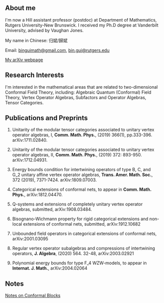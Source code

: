 ## <h2> About  me

I'm now a Hill assistant professor (postdoc) at Department of Mathematics, Rutgers University-New Brunswick. I received my Ph.D degree at Vanderbilt University, advised by Vaughan Jones.

My name in Chinese: 归斌/歸斌

Email: binguimath@gmail.com, bin.gui@rutgers.edu

[My arXiv webpage](https://arxiv.org/a/gui_b_1.html)





##  Research Interests

I'm interested in the mathematical areas that are related to two-dimensional Conformal Field Theory, including:  Algebraic Quantum (Conformal) Field Theory, Vertex Operator Algebras, Subfactors and Operator Algebras, Tensor Categories.

## Publications and Preprints 
1. Unitarity of the modular tensor categories associated to unitary vertex operator algebras, I, **Comm. Math. Phys.**, (2019) 366(1), pp.333-396. arXiv:1711.02840.


1. Unitarity of the modular tensor categories associated to unitary vertex operator algebras, II,  **Comm. Math. Phys.**, (2019) 372: 893-950. arXiv:1712.04931.
 
1. Energy bounds condition for intertwining operators of type B, C, and G_2
unitary affine vertex operator algebras,  **Trans. Amer. Math. Soc.**, 372 (2019), 7371-7424. arXiv:1809.07003.



1. Categorical extensions of conformal nets, to appear in **Comm. Math. Phys.**, arXiv:1812.04470.

1. Q-systems and extensions of completely unitary vertex operator algebras, submitted, arXiv:1908.03484.

1. Bisognano-Wichmann property for rigid categorical extensions and non-local extensions of conformal nets, submitted, arXiv:1912.10682

1. Unbounded field operators in categorical extensions of conformal nets, arXiv:2001.03095

1. Regular vertex operator subalgebras and compressions of intertwining operators, **J. Algebra**, (2020) 564. 32-48, arXiv:2003.02921

1. Polynomial energy bounds for type F_4 WZW-models, to appear in **Internat. J. Math.**, arXiv:2004.02064


## Notes
[Notes on Conformal Blocks](Files/2020_Conformal_blocks.pdf)
